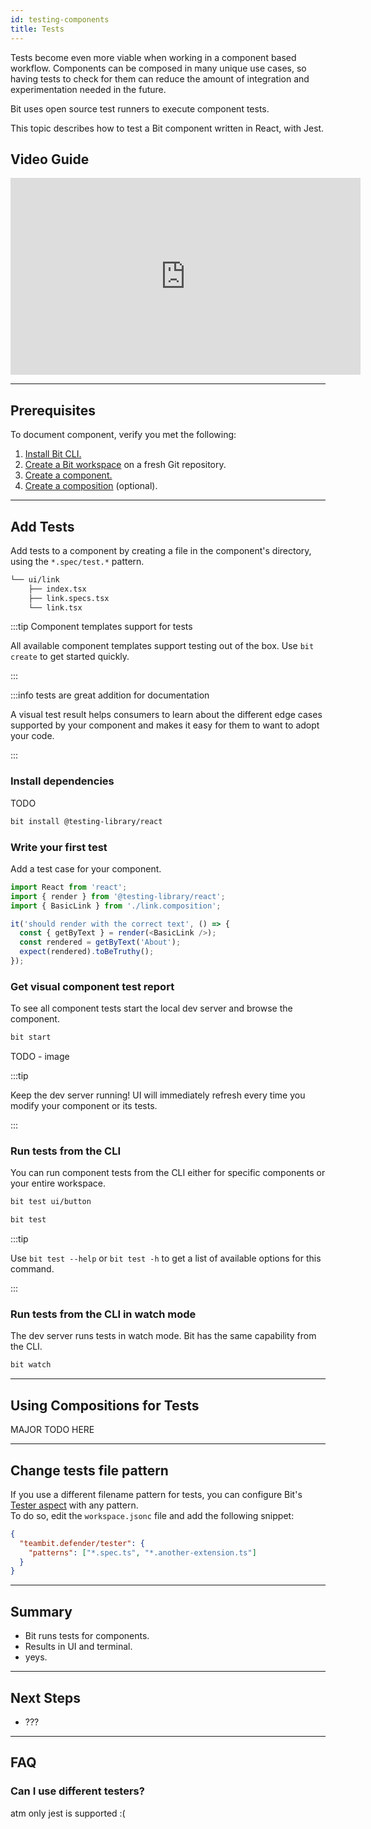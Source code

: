 ```yaml
---
id: testing-components
title: Tests
---
```


Tests become even more viable when working in a component based workflow. Components can be composed in many unique use cases, so having tests to check for them can reduce the amount of integration and experimentation needed in the future.

Bit uses open source test runners to execute component tests.

This topic describes how to test a Bit component written in React, with Jest.

## Video Guide

<iframe width="560" height="315" src="https://www.youtube.com/embed/R0LWV2gcbf8?rel=0" title="Testing your Components" frameborder="0" allow="accelerometer; autoplay; clipboard-write; encrypted-media; gyroscope; picture-in-picture" allowfullscreen></iframe>

---

## Prerequisites

To document component, verify you met the following:

1. [Install Bit CLI.](https://TODO)
1. [Create a Bit workspace](https://TODO) on a fresh Git repository.
1. [Create a component.](https://TODO)
1. [Create a composition](https://TODO) (optional).

---

## Add Tests

Add tests to a component by creating a file in the component's directory, using the `*.spec/test.*` pattern.

```bash {3}
└── ui/link
    ├── index.tsx
    ├── link.specs.tsx
    └── link.tsx
```

:::tip Component templates support for tests

All available component templates support testing out of the box. Use `bit create` to get started quickly.

:::

:::info tests are great addition for documentation

A visual test result helps consumers to learn about the different edge cases supported by your component and makes it easy for them to want to adopt your code.

:::

### Install dependencies

TODO

```sh
bit install @testing-library/react
```

### Write your first test

Add a test case for your component.

```js
import React from 'react';
import { render } from '@testing-library/react';
import { BasicLink } from './link.composition';

it('should render with the correct text', () => {
  const { getByText } = render(<BasicLink />);
  const rendered = getByText('About');
  expect(rendered).toBeTruthy();
});
```

### Get visual component test report

To see all component tests start the local dev server and browse the component.

```sh
bit start
```

TODO - image

:::tip

Keep the dev server running! UI will immediately refresh every time you modify your component or its tests.

:::

### Run tests from the CLI

You can run component tests from the CLI either for specific components or your entire workspace.

```bash title="Test specific component"
bit test ui/button
```

```bash title="Test all"
bit test
```

:::tip

Use `bit test --help` or `bit test -h` to get a list of available options for this command.

:::

### Run tests from the CLI in watch mode

The dev server runs tests in watch mode. Bit has the same capability from the CLI.

```bash
bit watch
```

---

## Using Compositions for Tests

MAJOR TODO HERE

---

## Change tests file pattern

If you use a different filename pattern for tests, you can configure Bit's [Tester aspect](https://TODO) with any pattern.  
To do so, edit the `workspace.jsonc` file and add the following snippet:

```json title="workspace.jsonc"
{
  "teambit.defender/tester": {
    "patterns": ["*.spec.ts", "*.another-extension.ts"]
  }
}
```

---

## Summary

* Bit runs tests for components.
* Results in UI and terminal.
* yeys.

---

## Next Steps

* ???

---

## FAQ

### Can I use different testers?

atm only jest is supported :(